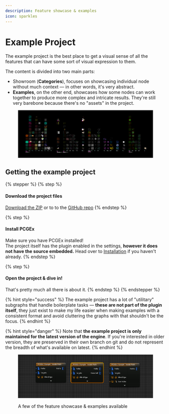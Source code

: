 ```yaml
---
description: Feature showcase & examples
icon: sparkles
---
```


# Example Project

The example project is the best place to get a visual sense of all the features that can have some sort of visual expression to them.

The content is divided into two main parts:

* Showroom (**Categories**), focuses on showcasing individual node without much context — in other words, it's very abstract.
* **Examples**, on the other end, showcases how some nodes can work together to produce more complex and intricate results. They're still very barebone because there's no "assets" in the project.



<figure><img src="../../.gitbook/assets/image (38).png" alt=""><figcaption></figcaption></figure>

## Getting the example project

{% stepper %}
{% step %}
#### Download the project files

<a href="https://github.com/Nebukam/PCGExExampleProject/archive/refs/heads/main.zip" class="button primary">Download the ZIP</a>  or to to the  <a href="https://github.com/Nebukam/PCGExExampleProject" class="button primary">GitHub repo</a>
{% endstep %}

{% step %}
#### Install PCGEx

Make sure you have PCGEx installed!\
The project itself has the plugin enabled in the settings, **however it does not have the source embedded.** Head over to [Installation](installation.md) if you haven't already.
{% endstep %}

{% step %}
#### Open the project & dive in!

That's pretty much all there is about it.
{% endstep %}
{% endstepper %}

{% hint style="success" %}
The example project has a lot of "utilitary" subgraphs that handle boilerplate tasks — **these are not part of the plugin itself**, they just exist to make my life easier when making examples with a consistent format and avoid cluttering the graphs with that shouldn't be the focus.
{% endhint %}

{% hint style="danger" %}
Note that **the example project is only maintained for the latest version of the engine**. If you're interested in older version, they are preserved in their own branch on git and do not represent the breadth of what's available on latest.
{% endhint %}

<figure><img src="../../.gitbook/assets/image (3).png" alt=""><figcaption><p>A few of the feature showcase &#x26; examples available</p></figcaption></figure>

